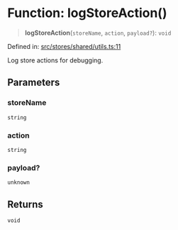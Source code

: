 # Function: logStoreAction()

> **logStoreAction**(`storeName`, `action`, `payload?`): `void`

Defined in: [src/stores/shared/utils.ts:11](https://github.com/Nick2bad4u/Uptime-Watcher/blob/dca5483e793478722cd3e6e125cafcec5fc771f0/src/stores/shared/utils.ts#L11)

Log store actions for debugging.

## Parameters

### storeName

`string`

### action

`string`

### payload?

`unknown`

## Returns

`void`
